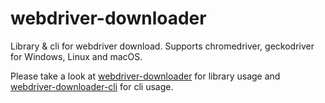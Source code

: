 # webdriver-downloader

Library & cli for webdriver download. Supports chromedriver, geckodriver for Windows, Linux and macOS.

Please take a look at [webdriver-downloader](webdriver-downloader/README.md) for library usage
and [webdriver-downloader-cli](webdriver-downloader-cli/README.md) for cli usage.